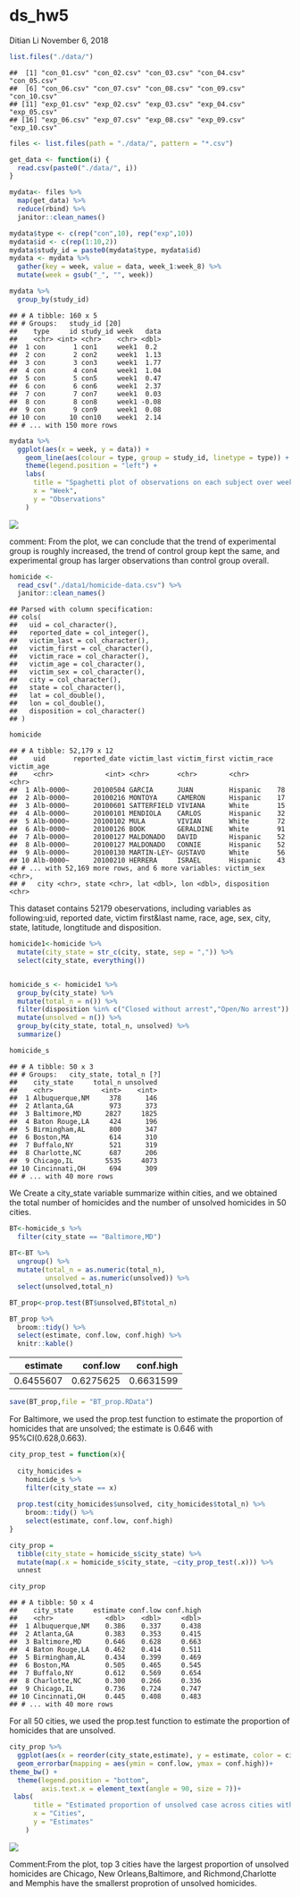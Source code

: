 ds\_hw5
================
Ditian Li
November 6, 2018

``` r
list.files("./data/")
```

    ##  [1] "con_01.csv" "con_02.csv" "con_03.csv" "con_04.csv" "con_05.csv"
    ##  [6] "con_06.csv" "con_07.csv" "con_08.csv" "con_09.csv" "con_10.csv"
    ## [11] "exp_01.csv" "exp_02.csv" "exp_03.csv" "exp_04.csv" "exp_05.csv"
    ## [16] "exp_06.csv" "exp_07.csv" "exp_08.csv" "exp_09.csv" "exp_10.csv"

``` r
files <- list.files(path = "./data/", pattern = "*.csv")
```

``` r
get_data <- function(i) {
  read.csv(paste0("./data/", i))
}

mydata<- files %>% 
  map(get_data) %>%
  reduce(rbind) %>% 
  janitor::clean_names()

mydata$type <- c(rep("con",10), rep("exp",10))
mydata$id <- c(rep(1:10,2))
mydata$study_id = paste0(mydata$type, mydata$id)
mydata <- mydata %>%
  gather(key = week, value = data, week_1:week_8) %>%  
  mutate(week = gsub("_", "", week))
```

``` r
mydata %>% 
  group_by(study_id) 
```

    ## # A tibble: 160 x 5
    ## # Groups:   study_id [20]
    ##    type     id study_id week   data
    ##    <chr> <int> <chr>    <chr> <dbl>
    ##  1 con       1 con1     week1  0.2 
    ##  2 con       2 con2     week1  1.13
    ##  3 con       3 con3     week1  1.77
    ##  4 con       4 con4     week1  1.04
    ##  5 con       5 con5     week1  0.47
    ##  6 con       6 con6     week1  2.37
    ##  7 con       7 con7     week1  0.03
    ##  8 con       8 con8     week1 -0.08
    ##  9 con       9 con9     week1  0.08
    ## 10 con      10 con10    week1  2.14
    ## # ... with 150 more rows

``` r
mydata %>% 
  ggplot(aes(x = week, y = data)) + 
    geom_line(aes(colour = type, group = study_id, linetype = type)) +
    theme(legend.position = "left") +
    labs(
      title = "Spaghetti plot of observations on each subject over week",
      x = "Week",
      y = "Observations"
    )
```

![](p8105_hw5_dl3157_files/figure-markdown_github/p1%20plot-1.png)

comment: From the plot, we can conclude that the trend of experimental group is roughly increased, the trend of control group kept the same, and experimental group has larger observations than control group overall.

``` r
homicide <- 
  read_csv("./data1/homicide-data.csv") %>% 
  janitor::clean_names()
```

    ## Parsed with column specification:
    ## cols(
    ##   uid = col_character(),
    ##   reported_date = col_integer(),
    ##   victim_last = col_character(),
    ##   victim_first = col_character(),
    ##   victim_race = col_character(),
    ##   victim_age = col_character(),
    ##   victim_sex = col_character(),
    ##   city = col_character(),
    ##   state = col_character(),
    ##   lat = col_double(),
    ##   lon = col_double(),
    ##   disposition = col_character()
    ## )

``` r
homicide 
```

    ## # A tibble: 52,179 x 12
    ##    uid       reported_date victim_last victim_first victim_race victim_age
    ##    <chr>             <int> <chr>       <chr>        <chr>       <chr>     
    ##  1 Alb-0000~      20100504 GARCIA      JUAN         Hispanic    78        
    ##  2 Alb-0000~      20100216 MONTOYA     CAMERON      Hispanic    17        
    ##  3 Alb-0000~      20100601 SATTERFIELD VIVIANA      White       15        
    ##  4 Alb-0000~      20100101 MENDIOLA    CARLOS       Hispanic    32        
    ##  5 Alb-0000~      20100102 MULA        VIVIAN       White       72        
    ##  6 Alb-0000~      20100126 BOOK        GERALDINE    White       91        
    ##  7 Alb-0000~      20100127 MALDONADO   DAVID        Hispanic    52        
    ##  8 Alb-0000~      20100127 MALDONADO   CONNIE       Hispanic    52        
    ##  9 Alb-0000~      20100130 MARTIN-LEY~ GUSTAVO      White       56        
    ## 10 Alb-0000~      20100210 HERRERA     ISRAEL       Hispanic    43        
    ## # ... with 52,169 more rows, and 6 more variables: victim_sex <chr>,
    ## #   city <chr>, state <chr>, lat <dbl>, lon <dbl>, disposition <chr>

This dataset contains 52179 obeservations, including variables as following:uid, reported date, victim first&last name, race, age, sex, city, state, latitude, longtitude and disposition.

``` r
homicide1<-homicide %>% 
  mutate(city_state = str_c(city, state, sep = ",")) %>% 
  select(city_state, everything())


homicide_s <- homicide1 %>% 
  group_by(city_state) %>% 
  mutate(total_n = n()) %>%
  filter(disposition %in% c("Closed without arrest","Open/No arrest"))   %>% 
  mutate(unsolved = n()) %>% 
  group_by(city_state, total_n, unsolved) %>% 
  summarize()

homicide_s
```

    ## # A tibble: 50 x 3
    ## # Groups:   city_state, total_n [?]
    ##    city_state     total_n unsolved
    ##    <chr>            <int>    <int>
    ##  1 Albuquerque,NM     378      146
    ##  2 Atlanta,GA         973      373
    ##  3 Baltimore,MD      2827     1825
    ##  4 Baton Rouge,LA     424      196
    ##  5 Birmingham,AL      800      347
    ##  6 Boston,MA          614      310
    ##  7 Buffalo,NY         521      319
    ##  8 Charlotte,NC       687      206
    ##  9 Chicago,IL        5535     4073
    ## 10 Cincinnati,OH      694      309
    ## # ... with 40 more rows

We Create a city\_state variable summarize within cities, and we obtained the total number of homicides and the number of unsolved homicides in 50 cities.

``` r
BT<-homicide_s %>% 
  filter(city_state == "Baltimore,MD") 
  
BT<-BT %>% 
  ungroup() %>% 
  mutate(total_n = as.numeric(total_n),
         unsolved = as.numeric(unsolved)) %>% 
  select(unsolved,total_n) 

BT_prop<-prop.test(BT$unsolved,BT$total_n)

BT_prop %>% 
  broom::tidy() %>% 
  select(estimate, conf.low, conf.high) %>% 
  knitr::kable()
```

|   estimate|   conf.low|  conf.high|
|----------:|----------:|----------:|
|  0.6455607|  0.6275625|  0.6631599|

``` r
save(BT_prop,file = "BT_prop.RData")
```

For Baltimore, we used the prop.test function to estimate the proportion of homicides that are unsolved; the estimate is 0.646 with 95%CI(0.628,0.663).

``` r
city_prop_test = function(x){
  
  city_homicides = 
    homicide_s %>% 
    filter(city_state == x)
  
  prop.test(city_homicides$unsolved, city_homicides$total_n) %>% 
    broom::tidy() %>% 
    select(estimate, conf.low, conf.high)
}

city_prop = 
  tibble(city_state = homicide_s$city_state) %>% 
  mutate(map(.x = homicide_s$city_state, ~city_prop_test(.x))) %>% 
  unnest

city_prop
```

    ## # A tibble: 50 x 4
    ##    city_state     estimate conf.low conf.high
    ##    <chr>             <dbl>    <dbl>     <dbl>
    ##  1 Albuquerque,NM    0.386    0.337     0.438
    ##  2 Atlanta,GA        0.383    0.353     0.415
    ##  3 Baltimore,MD      0.646    0.628     0.663
    ##  4 Baton Rouge,LA    0.462    0.414     0.511
    ##  5 Birmingham,AL     0.434    0.399     0.469
    ##  6 Boston,MA         0.505    0.465     0.545
    ##  7 Buffalo,NY        0.612    0.569     0.654
    ##  8 Charlotte,NC      0.300    0.266     0.336
    ##  9 Chicago,IL        0.736    0.724     0.747
    ## 10 Cincinnati,OH     0.445    0.408     0.483
    ## # ... with 40 more rows

For all 50 cities, we used the prop.test function to estimate the proportion of homicides that are unsolved.

``` r
city_prop %>% 
  ggplot(aes(x = reorder(city_state,estimate), y = estimate, color = city_state)) + geom_point() +
  geom_errorbar(mapping = aes(ymin = conf.low, ymax = conf.high))+
theme_bw() +
  theme(legend.position = "bottom",
        axis.text.x = element_text(angle = 90, size = 7))+
 labs(
      title = "Estimated proportion of unsolved case across cities with error bars",
      x = "Cities",
      y = "Estimates"
    )
```

![](p8105_hw5_dl3157_files/figure-markdown_github/p2%20errorbar-1.png)

Comment:From the plot, top 3 cities have the largest proportion of unsolved homicides are Chicago, New Orleans,Baltimore, and Richmond,Charlotte and Memphis have the smallerst proprotion of unsolved homicides.
